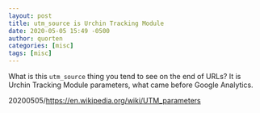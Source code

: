 ```yaml
---
layout: post
title: utm_source is Urchin Tracking Module
date: 2020-05-05 15:49 -0500
author: quorten
categories: [misc]
tags: [misc]
---
```


What is this `utm_source` thing you tend to see on the end of URLs?
It is Urchin Tracking Module parameters, what came before Google
Analytics.

20200505/https://en.wikipedia.org/wiki/UTM_parameters
